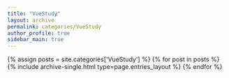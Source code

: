 ```yaml
---
title: "VueStudy"
layout: archive
permalink: categories/VueStudy
author_profile: true
sidebar_main: true
---
```


{% assign posts = site.categories['VueStudy'] %}
{% for post in posts %} {% include archive-single.html type=page.entries_layout %} {% endfor %}
